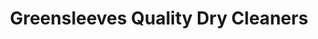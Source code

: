 ---
title: "Greensleeves Quality Dry Cleaners"
url: /barnet/greensleeves-quality-dry-cleaners/
shop: Wäscherei
---